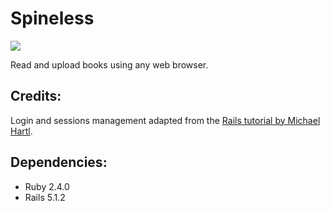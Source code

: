<h1>Spineless</h1>

<p><img src="https://travis-ci.org/saaineui/spineless.svg?branch=master" />

<p>Read and upload books using any web browser.</p>

<h2>Credits:</h2>

<p>Login and sessions management adapted from the <a href="http://www.railstutorial.org/">Rails tutorial by Michael Hartl</a>.</p>

<h2>Dependencies:</h2>

<ul>
    <li>Ruby 2.4.0</li>
    <li>Rails 5.1.2</li>
</ul>
